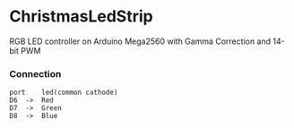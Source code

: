 # ChristmasLedStrip

RGB LED controller on Arduino Mega2560 with Gamma Correction and 14-bit PWM 

### Connection 
```
port    led(common cathode)
D6  ->  Red 
D7  ->  Green 
D8  ->  Blue 
```
